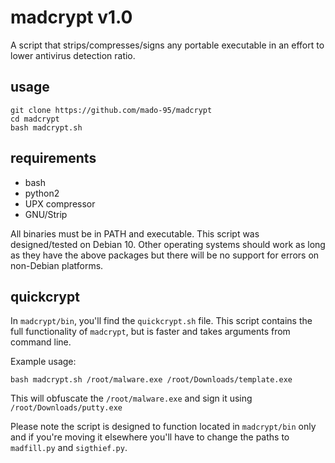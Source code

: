 # madcrypt v1.0

A script that strips/compresses/signs any portable executable in an effort to lower antivirus detection ratio.

## usage

```
git clone https://github.com/mado-95/madcrypt
cd madcrypt
bash madcrypt.sh
```

## requirements

- bash
- python2
- UPX compressor
- GNU/Strip

All binaries must be in PATH and executable. This script was designed/tested on Debian 10. Other operating systems should work as long as they have the above packages but there will be no support for errors on non-Debian platforms.

## quickcrypt

In ```madcrypt/bin```,  you'll find the ```quickcrypt.sh``` file. This script contains the full functionality of ```madcrypt```, but is faster and takes arguments from command line.

Example usage:
```
bash madcrypt.sh /root/malware.exe /root/Downloads/template.exe
```
This will obfuscate the ```/root/malware.exe``` and sign it using ```/root/Downloads/putty.exe```

Please note the script is designed to function located in ```madcrypt/bin``` only and if you're moving it elsewhere you'll have to change the paths to ```madfill.py``` and ```sigthief.py```.
